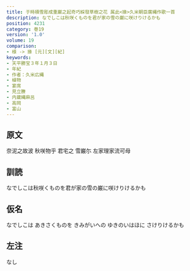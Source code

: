 ```yaml
---
title: 于時積雪彫成重巌之起奇巧綵發草樹之花 属此<掾>久米朝臣廣縄作歌一首
description: なでしこは秋咲くものを君が家の雪の巌に咲けりけるかも
position: 4231
category: 巻19
version: '1.0'
volume: 19
comparison:
- 様 -> 掾 [元][文][紀]
keywords:
- 天平勝宝３年１月３日
- 年紀
- 作者：久米広縄
- 植物
- 宴席
- 見立賸
- 内蔵縄麻呂
- 高岡
- 富山
---
```


## 原文

奈泥之故波 秋咲物乎 君宅之 雪巌尓 左家理家流可母

## 訓読

なでしこは秋咲くものを君が家の雪の巌に咲けりけるかも

## 仮名

なでしこは あきさくものを きみがいへの ゆきのいはほに さけりけるかも

## 左注

なし
